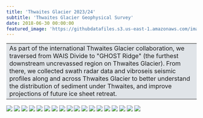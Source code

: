 ```yaml
---
title: 'Thwaites Glacier 2023/24'
subtitle: 'Thwaites Glacier Geophysical Survey'
date: 2018-06-30 00:00:00
featured_image: 'https://githubdatafiles.s3.us-east-1.amazonaws.com/images/Antarctic_2324/01_FieldTeam.JPG'
---
```

<table><tr><td style='background-color: #e0e4e8  !important'>
As part of the international Thwaites Glacier collaboration, we traversed from WAIS Divide to "GHOST Ridge" (the furthest downstream uncrevassed region on Thwaites Glacier). From there, we collected swath radar data and vibroseis seismic profiles along and across Thwaites Glacier to better understand the distribution of sediment under Thwaites, and improve projections of future ice sheet retreat.
</td></tr></table>
<div class="gallery" data-columns="3">
<img src="https://githubdatafiles.s3.us-east-1.amazonaws.com/images/Antarctic_2324/DJI_0111.JPG">
<img src="https://githubdatafiles.s3.us-east-1.amazonaws.com/images/Antarctic_2324/DJI_0129.JPG">
<img src="https://githubdatafiles.s3.us-east-1.amazonaws.com/images/Antarctic_2324/DJI_0140.JPG">
<img src="https://githubdatafiles.s3.us-east-1.amazonaws.com/images/Antarctic_2324/DSC03800.JPG">
<img src="https://githubdatafiles.s3.us-east-1.amazonaws.com/images/Antarctic_2324/IMG20240105113642.jpg">
<img src="https://githubdatafiles.s3.us-east-1.amazonaws.com/images/Antarctic_2324/PXL_20231124_080448305.jpg">
<img src="https://githubdatafiles.s3.us-east-1.amazonaws.com/images/Antarctic_2324/PXL_20231125_084653042.jpg">
<img src="https://githubdatafiles.s3.us-east-1.amazonaws.com/images/Antarctic_2324/PXL_20231126_075530425.jpg">
<img src="https://githubdatafiles.s3.us-east-1.amazonaws.com/images/Antarctic_2324/PXL_20231127_020306118.jpg">
<img src="https://githubdatafiles.s3.us-east-1.amazonaws.com/images/Antarctic_2324/PXL_20231217_084048371.jpg">
<img src="https://githubdatafiles.s3.us-east-1.amazonaws.com/images/Antarctic_2324/PXL_20231222_004509526.jpg">
<img src="https://githubdatafiles.s3.us-east-1.amazonaws.com/images/Antarctic_2324/PXL_20240110_175331006.jpg">
<img src="https://githubdatafiles.s3.us-east-1.amazonaws.com/images/Antarctic_2324/PXL_20240115_194324781.jpg">
<img src="https://githubdatafiles.s3.us-east-1.amazonaws.com/images/Antarctic_2324/PXL_20240125_223951797.jpg">
<img src="https://githubdatafiles.s3.us-east-1.amazonaws.com/images/Antarctic_2324/PXL_20240125_224315918.jpg">
<img src="https://githubdatafiles.s3.us-east-1.amazonaws.com/images/Antarctic_2324/PXL_20240201_085849619.jpg">
<img src="https://githubdatafiles.s3.us-east-1.amazonaws.com/images/Antarctic_2324/PXL_20240202_092802464.jpg">
<img src="https://githubdatafiles.s3.us-east-1.amazonaws.com/images/Antarctic_2324/PXL_20240202_110912756.jpg">
</div>
